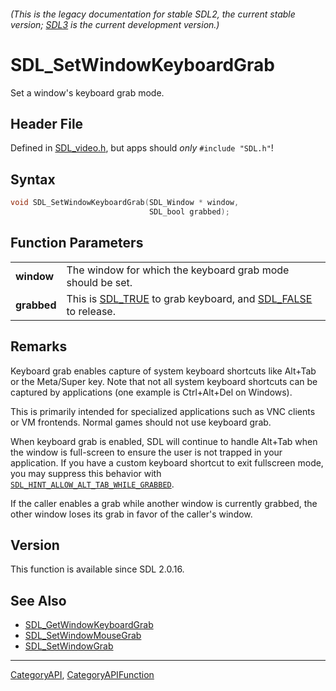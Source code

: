 ###### (This is the legacy documentation for stable SDL2, the current stable version; [SDL3](https://wiki.libsdl.org/SDL3/) is the current development version.)
# SDL_SetWindowKeyboardGrab

Set a window's keyboard grab mode.

## Header File

Defined in [SDL_video.h](https://github.com/libsdl-org/SDL/blob/SDL2/include/SDL_video.h), but apps should _only_ `#include "SDL.h"`!

## Syntax

```c
void SDL_SetWindowKeyboardGrab(SDL_Window * window,
                               SDL_bool grabbed);

```

## Function Parameters

|                 |                                                                                       |
| --------------- | ------------------------------------------------------------------------------------- |
| **window**      | The window for which the keyboard grab mode should be set.                            |
| **grabbed**     | This is [SDL_TRUE](SDL_TRUE) to grab keyboard, and [SDL_FALSE](SDL_FALSE) to release. |

## Remarks

Keyboard grab enables capture of system keyboard shortcuts like Alt+Tab or
the Meta/Super key. Note that not all system keyboard shortcuts can be
captured by applications (one example is Ctrl+Alt+Del on Windows).

This is primarily intended for specialized applications such as VNC clients
or VM frontends. Normal games should not use keyboard grab.

When keyboard grab is enabled, SDL will continue to handle Alt+Tab when the
window is full-screen to ensure the user is not trapped in your
application. If you have a custom keyboard shortcut to exit fullscreen
mode, you may suppress this behavior with
[`SDL_HINT_ALLOW_ALT_TAB_WHILE_GRABBED`](SDL_HINT_ALLOW_ALT_TAB_WHILE_GRABBED).

If the caller enables a grab while another window is currently grabbed, the
other window loses its grab in favor of the caller's window.

## Version

This function is available since SDL 2.0.16.

## See Also

* [SDL_GetWindowKeyboardGrab](SDL_GetWindowKeyboardGrab)
* [SDL_SetWindowMouseGrab](SDL_SetWindowMouseGrab)
* [SDL_SetWindowGrab](SDL_SetWindowGrab)

----
[CategoryAPI](CategoryAPI), [CategoryAPIFunction](CategoryAPIFunction)

